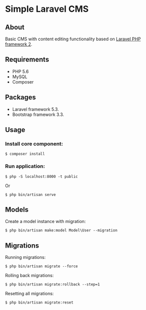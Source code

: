 # Simple Laravel CMS

About
-----
Basic CMS with content editing functionality based on [Laravel PHP framework 2](https://laravel.com/).
 
Requirements
------------
* PHP 5.6
* MySQL
* Composer

Packages
--------
* Laravel framework 5.3.
* Bootstrap framework 3.3.

Usage
-----
### Install core component:
```
$ composer install
```

### Run application:
```
$ php -S localhost:8000 -t public
```
Or 
```
$ php bin/artisan serve
```

Models
------
Create a model instance with migration:
```
$ php bin/artisan make:model Model\User --migration
```

Migrations
----------
Running migrations:
```
$ php bin/artisan migrate --force
```
Rolling back migrations:
```
$ php bin/artisan migrate:rollback --step=1
```
Resetting all migrations:
```
$ php bin/artisan migrate:reset
```

